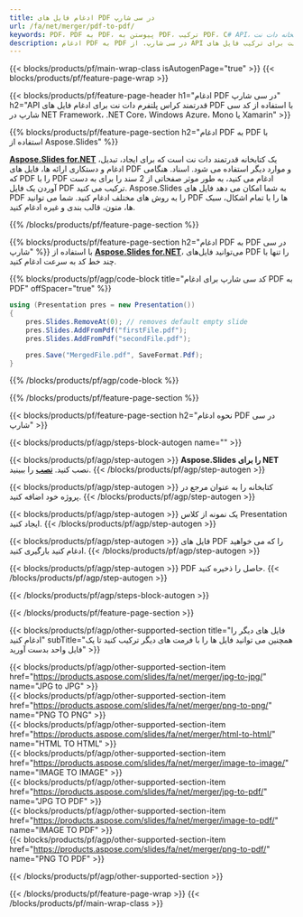 ```yaml
---
title: ادغام فایل های PDF در سی شارپ
url: /fa/net/merger/pdf-to-pdf/
keywords: PDF، PDF به PDF، پیوستن به PDF، ترکیب PDF، C# API، کتابخانه دات نت
description: ادغام PDF به PDF در سی شارپ. از API کتابخانه دات نت برای ترکیب فایل های PDF استفاده کنید
---
```


{{< blocks/products/pf/main-wrap-class isAutogenPage="true" >}}
{{< blocks/products/pf/feature-page-wrap >}}

{{< blocks/products/pf/feature-page-header h1="ادغام PDF در سی شارپ" h2="API قدرتمند کراس پلتفرم دات نت برای ادغام فایل های PDF با استفاده از کد سی شارپ در NET Framework، .NET Core، Windows Azure، Mono یا Xamarin" >}}

{{% blocks/products/pf/feature-page-section h2="ادغام PDF به PDF با استفاده از Aspose.Slides" %}}

[**Aspose.Slides for.NET**](https://products.aspose.com/slides/fa/net/) یک کتابخانه قدرتمند دات نت است که برای ایجاد، تبدیل، ادغام و دستکاری ارائه ها، فایل های PDF و موارد دیگر استفاده می شود. اسناد. هنگامی که PDF را با PDF ادغام می کنید، به طور موثر صفحاتی از 2 سند را برای به دست آوردن یک فایل PDF ترکیب می کنید. Aspose.Slides به شما امکان می دهد فایل های PDF را به روش های مختلف ادغام کنید. شما می توانید PDF ها را با تمام اشکال، سبک ها، متون، قالب بندی و غیره ادغام کنید.

{{% /blocks/products/pf/feature-page-section %}}




{{% blocks/products/pf/feature-page-section  h2="ادغام PDF به PDF در سی شارپ" %}}
با استفاده از [**Aspose.Slides for.NET**](https://products.aspose.com/slides/fa/net/)، می‌توانید فایل‌های PDF را تنها با چند خط کد به سرعت ادغام کنید.

{{% blocks/products/pf/agp/code-block title="کد سی شارپ برای ادغام PDF به PDF" offSpacer="true" %}}
```cs
using (Presentation pres = new Presentation())
{
    pres.Slides.RemoveAt(0); // removes default empty slide
    pres.Slides.AddFromPdf("firstFile.pdf");
    pres.Slides.AddFromPdf("secondFile.pdf");

    pres.Save("MergedFile.pdf", SaveFormat.Pdf);
}
```
{{% /blocks/products/pf/agp/code-block %}}

{{% /blocks/products/pf/feature-page-section %}}




{{< blocks/products/pf/feature-page-section  h2="نحوه ادغام PDF در سی شارپ" >}}


{{< blocks/products/pf/agp/steps-block-autogen name="" >}}


{{< blocks/products/pf/agp/step-autogen >}}
**Aspose.Slides را برای NET** نصب کنید. [**نصب**](https://docs.aspose.com/slides/net/installation/) را ببینید.
{{< /blocks/products/pf/agp/step-autogen >}}

{{< blocks/products/pf/agp/step-autogen >}}
کتابخانه را به عنوان مرجع در پروژه خود اضافه کنید.
{{< /blocks/products/pf/agp/step-autogen >}}

{{< blocks/products/pf/agp/step-autogen >}}
یک نمونه از کلاس Presentation ایجاد کنید.
{{< /blocks/products/pf/agp/step-autogen >}}

{{< blocks/products/pf/agp/step-autogen >}}
فایل های PDF را که می خواهید ادغام کنید بارگیری کنید.
{{< /blocks/products/pf/agp/step-autogen >}}

{{< blocks/products/pf/agp/step-autogen >}}
PDF حاصل را ذخیره کنید.
{{< /blocks/products/pf/agp/step-autogen >}}


{{< /blocks/products/pf/agp/steps-block-autogen >}}


{{< /blocks/products/pf/feature-page-section >}}




{{< blocks/products/pf/agp/other-supported-section title="فایل های دیگر را ادغام کنید" subTitle="همچنین می توانید فایل ها را با فرمت های دیگر ترکیب کنید تا یک فایل واحد بدست آورید" >}}

{{< blocks/products/pf/agp/other-supported-section-item href="https://products.aspose.com/slides/fa/net/merger/jpg-to-jpg/" name="JPG to JPG" >}}  
{{< blocks/products/pf/agp/other-supported-section-item href="https://products.aspose.com/slides/fa/net/merger/png-to-png/" name="PNG TO PNG" >}}  
{{< blocks/products/pf/agp/other-supported-section-item href="https://products.aspose.com/slides/fa/net/merger/html-to-html/" name="HTML TO HTML" >}}  
{{< blocks/products/pf/agp/other-supported-section-item href="https://products.aspose.com/slides/fa/net/merger/image-to-image/" name="IMAGE TO IMAGE" >}}  
{{< blocks/products/pf/agp/other-supported-section-item href="https://products.aspose.com/slides/fa/net/merger/jpg-to-pdf/" name="JPG TO PDF" >}}  
{{< blocks/products/pf/agp/other-supported-section-item href="https://products.aspose.com/slides/fa/net/merger/image-to-pdf/" name="IMAGE TO PDF" >}}  
{{< blocks/products/pf/agp/other-supported-section-item href="https://products.aspose.com/slides/fa/net/merger/png-to-pdf/" name="PNG TO PDF" >}}  
  


{{< /blocks/products/pf/agp/other-supported-section >}}

{{< /blocks/products/pf/feature-page-wrap >}}
{{< /blocks/products/pf/main-wrap-class >}}